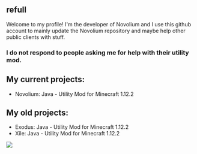 ## refull

Welcome to my profile!
I'm the developer of Novolium and I use this github account to mainly update the Novolium repository and maybe help other public clients with stuff.
### I do not respond to people asking me for help with their utility mod.

## My current projects:
   - Novolium: Java - Utility Mod for Minecraft 1.12.2

## My old projects:
   - Exodus: Java - Utility Mod for Minecraft 1.12.2
   - Xile: Java - Utility Mod for Minecraft 1.12.2
   
<img align="center" src="https://github-readme-stats.vercel.app/api/?username=refull&count_private=true" />
